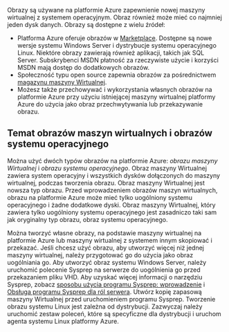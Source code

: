 

Obrazy są używane na platformie Azure zapewnienie nowej maszyny wirtualnej z systemem operacyjnym. Obraz również może mieć co najmniej jeden dysk danych. Obrazy są dostępne z wielu źródeł:

* Platforma Azure oferuje obrazów w [Marketplace](https://azure.microsoft.com/gallery/virtual-machines/). Dostępne są nowe wersje systemu Windows Server i dystrybucje systemu operacyjnego Linux. Niektóre obrazy zawierają również aplikacji, takich jak SQL Server. Subskrybenci MSDN płatność za rzeczywiste użycie i korzyści MSDN mają dostęp do dodatkowych obrazów.
* Społeczność typu open source zapewnia obrazów za pośrednictwem [magazynu maszyny Wirtualnej](http://vmdepot.msopentech.com/List/Index).
* Możesz także przechowywać i wykorzystania własnych obrazów na platformie Azure przy użyciu istniejącej maszyny wirtualnej platformy Azure do użycia jako obraz przechwytywania lub przekazywanie obrazu.

## <a name="about-vm-images-and-os-images"></a>Temat obrazów maszyn wirtualnych i obrazów systemu operacyjnego
Można użyć dwóch typów obrazów na platformie Azure: *obrazu maszyny Wirtualnej* i *obrazu systemu operacyjnego*. Obraz maszyny Wirtualnej zawiera system operacyjny i wszystkich dysków dołączonych do maszyny wirtualnej, podczas tworzenia obrazu. Obraz maszyny Wirtualnej jest nowsza typ obrazu. Przed wprowadzeniem obrazów maszyn wirtualnych, obrazu na platformie Azure może mieć tylko uogólniony systemu operacyjnego i żadne dodatkowe dyski. Obraz maszyny Wirtualnej, który zawiera tylko uogólniony systemu operacyjnego jest zasadniczo taki sam jak oryginalny typ obrazu, obraz systemu operacyjnego.

Można tworzyć własne obrazy, na podstawie maszyny wirtualnej na platformie Azure lub maszyny wirtualnej z systemem innym skopiować i przekazać. Jeśli chcesz użyć obrazu, aby utworzyć więcej niż jednej maszyny wirtualnej, należy przygotować go do użycia jako obraz uogólniania go. Aby utworzyć obraz systemu Windows Server, należy uruchomić polecenie Sysprep na serwerze do uogólnienia go przed przekazaniem pliku VHD. Aby uzyskać więcej informacji o narzędziu Sysprep, zobacz [sposobu użycia programu Sysprep: wprowadzenie](http://go.microsoft.com/fwlink/p/?LinkId=392030) i [Obsługa programu Sysprep dla ról serwera](https://msdn.microsoft.com/windows/hardware/commercialize/manufacture/desktop/sysprep-support-for-server-roles). Utwórz kopię zapasową maszyny Wirtualnej przed uruchomieniem programu Sysprep. Tworzenie obrazu systemu Linux jest zależna od dystrybucji. Zazwyczaj należy uruchomić zestaw poleceń, które są specyficzne dla dystrybucji i uruchom agenta systemu Linux platformy Azure.
